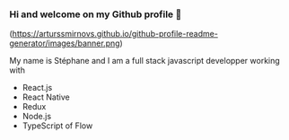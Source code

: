 ### Hi and welcome on my Github profile 👋

(https://arturssmirnovs.github.io/github-profile-readme-generator/images/banner.png)

My name is Stéphane and I am a full stack javascript developper working with
- React.js
- React Native
- Redux
- Node.js
- TypeScript of Flow

<!--
**sulistef/sulistef** is a ✨ _special_ ✨ repository because its `README.md` (this file) appears on your GitHub profile.

Here are some ideas to get you started:

- 🔭 I’m currently working on ...
- 🌱 I’m currently learning ...
- 👯 I’m looking to collaborate on ...
- 🤔 I’m looking for help with ...
- 💬 Ask me about ...
- 📫 How to reach me: ...
- 😄 Pronouns: ...
- ⚡ Fun fact: ...
-->
